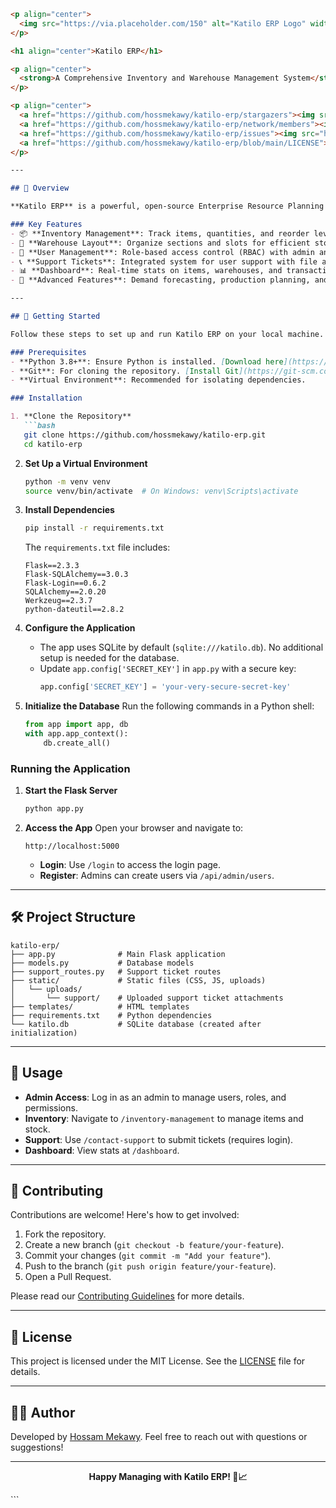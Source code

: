 ```markdown
<p align="center">
  <img src="https://via.placeholder.com/150" alt="Katilo ERP Logo" width="150"/>
</p>

<h1 align="center">Katilo ERP</h1>

<p align="center">
  <strong>A Comprehensive Inventory and Warehouse Management System</strong>
</p>

<p align="center">
  <a href="https://github.com/hossmekawy/katilo-erp/stargazers"><img src="https://img.shields.io/github/stars/hossmekawy/katilo-erp.svg?style=social" alt="Stars"></a>
  <a href="https://github.com/hossmekawy/katilo-erp/network/members"><img src="https://img.shields.io/github/forks/hossmekawy/katilo-erp.svg?style=social" alt="Forks"></a>
  <a href="https://github.com/hossmekawy/katilo-erp/issues"><img src="https://img.shields.io/github/issues/hossmekawy/katilo-erp.svg" alt="Issues"></a>
  <a href="https://github.com/hossmekawy/katilo-erp/blob/main/LICENSE"><img src="https://img.shields.io/github/license/hossmekawy/katilo-erp.svg" alt="License"></a>
</p>

---

## 🌟 Overview

**Katilo ERP** is a powerful, open-source Enterprise Resource Planning (ERP) system built with Flask, designed to streamline inventory management, warehouse operations, user administration, and more. Whether you're managing stock levels, tracking transactions, or overseeing production runs, Katilo ERP provides a robust and scalable solution.

### Key Features
- 📦 **Inventory Management**: Track items, quantities, and reorder levels.
- 🏢 **Warehouse Layout**: Organize sections and slots for efficient storage.
- 👥 **User Management**: Role-based access control (RBAC) with admin and user roles.
- 📞 **Support Tickets**: Integrated system for user support with file attachments.
- 📊 **Dashboard**: Real-time stats on items, warehouses, and transactions.
- 🔄 **Advanced Features**: Demand forecasting, production planning, and more!

---

## 🚀 Getting Started

Follow these steps to set up and run Katilo ERP on your local machine.

### Prerequisites
- **Python 3.8+**: Ensure Python is installed. [Download here](https://www.python.org/downloads/).
- **Git**: For cloning the repository. [Install Git](https://git-scm.com/downloads).
- **Virtual Environment**: Recommended for isolating dependencies.

### Installation

1. **Clone the Repository**
   ```bash
   git clone https://github.com/hossmekawy/katilo-erp.git
   cd katilo-erp
   ```

2. **Set Up a Virtual Environment**
   ```bash
   python -m venv venv
   source venv/bin/activate  # On Windows: venv\Scripts\activate
   ```

3. **Install Dependencies**
   ```bash
   pip install -r requirements.txt
   ```

   The `requirements.txt` file includes:
   ```
   Flask==2.3.3
   Flask-SQLAlchemy==3.0.3
   Flask-Login==0.6.2
   SQLAlchemy==2.0.20
   Werkzeug==2.3.7
   python-dateutil==2.8.2
   ```

4. **Configure the Application**
   - The app uses SQLite by default (`sqlite:///katilo.db`). No additional setup is needed for the database.
   - Update `app.config['SECRET_KEY']` in `app.py` with a secure key:
     ```python
     app.config['SECRET_KEY'] = 'your-very-secure-secret-key'
     ```

5. **Initialize the Database**
   Run the following commands in a Python shell:
   ```python
   from app import app, db
   with app.app_context():
       db.create_all()
   ```

### Running the Application

1. **Start the Flask Server**
   ```bash
   python app.py
   ```

2. **Access the App**
   Open your browser and navigate to:
   ```
   http://localhost:5000
   ```

   - **Login**: Use `/login` to access the login page.
   - **Register**: Admins can create users via `/api/admin/users`.

---

## 🛠️ Project Structure

```
katilo-erp/
├── app.py              # Main Flask application
├── models.py           # Database models
├── support_routes.py   # Support ticket routes
├── static/             # Static files (CSS, JS, uploads)
│   └── uploads/
│       └── support/    # Uploaded support ticket attachments
├── templates/          # HTML templates
├── requirements.txt    # Python dependencies
└── katilo.db           # SQLite database (created after initialization)
```

---

## 📖 Usage

- **Admin Access**: Log in as an admin to manage users, roles, and permissions.
- **Inventory**: Navigate to `/inventory-management` to manage items and stock.
- **Support**: Use `/contact-support` to submit tickets (requires login).
- **Dashboard**: View stats at `/dashboard`.

---

## 🤝 Contributing

Contributions are welcome! Here's how to get involved:

1. Fork the repository.
2. Create a new branch (`git checkout -b feature/your-feature`).
3. Commit your changes (`git commit -m "Add your feature"`).
4. Push to the branch (`git push origin feature/your-feature`).
5. Open a Pull Request.

Please read our [Contributing Guidelines](CONTRIBUTING.md) for more details.

---

## 📜 License

This project is licensed under the MIT License. See the [LICENSE](LICENSE) file for details.

---

## 👨‍💻 Author

Developed by [Hossam Mekawy](https://github.com/hossmekawy). Feel free to reach out with questions or suggestions!

---

<p align="center">
  <strong>Happy Managing with Katilo ERP! 🚚📈</strong>
</p>
```

